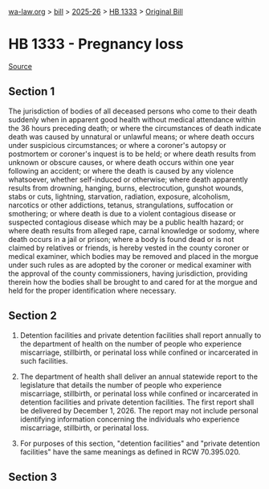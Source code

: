 [wa-law.org](/) > [bill](/bill/) > [2025-26](/bill/2025-26/) > [HB 1333](/bill/2025-26/hb/1333/) > [Original Bill](/bill/2025-26/hb/1333/1/)

# HB 1333 - Pregnancy loss

[Source](http://lawfilesext.leg.wa.gov/biennium/2025-26/Pdf/Bills/House%20Bills/1333.pdf)

## Section 1
The jurisdiction of bodies of all deceased persons who come to their death suddenly when in apparent good health without medical attendance within the 36 hours preceding death; or where the circumstances of death indicate death was caused by unnatural or unlawful means; or where death occurs under suspicious circumstances; or where a coroner's autopsy or postmortem or coroner's inquest is to be held; or where death results from unknown or obscure causes, or where death occurs within one year following an accident; or where the death is caused by any violence whatsoever,  whether self-induced or otherwise; where death apparently results from drowning, hanging, burns, electrocution, gunshot wounds, stabs or cuts, lightning, starvation, radiation, exposure, alcoholism, narcotics or other addictions, tetanus, strangulations, suffocation or smothering;  or where death is due to a violent contagious disease or suspected contagious disease which may be a public health hazard; or where death results from alleged rape, carnal knowledge or sodomy, where death occurs in a jail or prison; where a body is found dead or is not claimed by relatives or friends, is hereby vested in the county coroner or medical examiner, which bodies may be removed and placed in the morgue under such rules as are adopted by the coroner or medical examiner with the approval of the county commissioners, having jurisdiction, providing therein how the bodies shall be brought to and cared for at the morgue and held for the proper identification where necessary.

## Section 2
1. Detention facilities and private detention facilities shall report annually to the department of health on the number of people who experience miscarriage, stillbirth, or perinatal loss while confined or incarcerated in such facilities.

2. The department of health shall deliver an annual statewide report to the legislature that details the number of people who experience miscarriage, stillbirth, or perinatal loss while confined or incarcerated in detention facilities and private detention facilities. The first report shall be delivered by December 1, 2026. The report may not include personal identifying information concerning the individuals who experience miscarriage, stillbirth, or perinatal loss.

3. For purposes of this section, "detention facilities" and "private detention facilities" have the same meanings as defined in RCW 70.395.020.

## Section 3